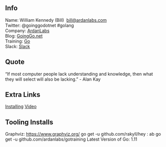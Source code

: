 ## Info  
Name:     William Kennedy (Bill)  bill@ardanlabs.com  
Twitter:  @goinggodotnet #golang  
Company:  [ArdanLabs](https://www.ardanlabs.com)  
Blog:     [GoingGo.net](https://www.ardanlabs.com/blog)  
Training: [Go](http://github.com/ardanlabs/gotraining)  
Slack:    [Slack](https://invite.slack.golangbridge.org)  

## Quote  
“If most computer people lack understanding and knowledge, then what they will select will also be lacking.” - Alan Kay


## Extra Links  
 [Installing](https://www.ardanlabs.com/blog/2016/05/installing-go-and-your-workspace.html)
[Video](http://www.informit.com/store/ultimate-go-programming-livelessons-9780134757483)

## Tooling Installs
Graphviz: https://www.graphviz.org/
go get -u github.com/rakyll/hey   : ab
go get -u github.com/ardanlabs/gotraining
Latest Version of Go: 1.11
